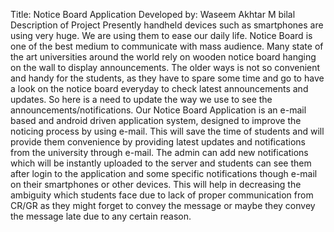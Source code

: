 Title: Notice Board Application
Developed by:
Waseem Akhtar 
M bilal
Description of Project
Presently handheld devices such as smartphones are using very huge. We are using them to
ease our daily life. Notice Board is one of the best medium to communicate with mass
audience. Many state of the art universities around the world rely on wooden notice board
hanging on the wall to display announcements. The older ways is not so convenient and
handy for the students, as they have to spare some time and go to have a look on the notice
board everyday to check latest announcements and updates. So here is a need to update the
way we use to see the announcements/notifications.
Our Notice Board Application is an e-mail based and android driven application system,
designed to improve the noticing process by using e-mail. This will save the time of students
and will provide them convenience by providing latest updates and notifications from the
university through e-mail.
The admin can add new notifications which will be instantly uploaded to the server and
students can see them after login to the application and some specific notifications though
e-mail on their smartphones or other devices. This will help in decreasing the ambiguity
which students face due to lack of proper communication from CR/GR as they might forget
to convey the message or maybe they convey the message late due to any certain reason.
